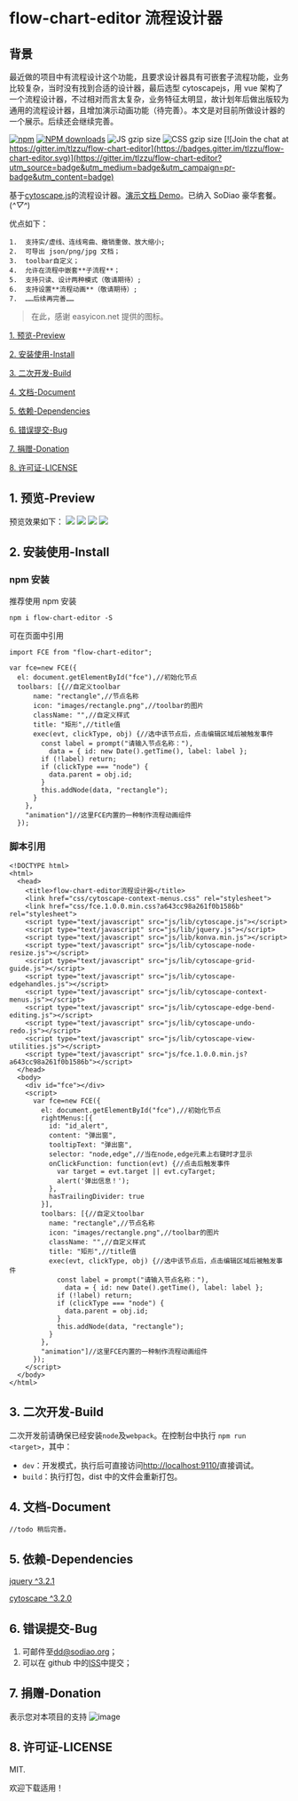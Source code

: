 # flow-chart-editor 流程设计器

## 背景

最近做的项目中有流程设计这个功能，且要求设计器具有可嵌套子流程功能，业务比较复杂，当时没有找到合适的设计器，最后选型 cytoscapejs，用 vue 架构了一个流程设计器，不过相对而言太复杂，业务特征太明显，故计划年后做出版较为通用的流程设计器，且增加演示动画功能（待完善）。本文是对目前所做设计器的一个展示。后续还会继续完善。

[![npm](https://img.shields.io/npm/v/flow-chart-editor.svg?maxAge=3600)](https://www.npmjs.com/package/flow-chart-editor)
[![NPM downloads](http://img.shields.io/npm/dm/flow-chart-editor.svg)](https://npmjs.org/package/flow-chart-editor)
![JS gzip size](http://img.badgesize.io/tlzzu/flow-chart-editor/master/lib/index.js.svg?compression=gzip&label=gzip%20size:%20JS)
![CSS gzip size](http://img.badgesize.io/tlzzu/flow-chart-editor/master/lib/style.css.svg?compression=gzip&label=gzip%20size:%20CSS)
[![Join the chat at https://gitter.im/tlzzu/flow-chart-editor](https://badges.gitter.im/tlzzu/flow-chart-editor.svg)](https://gitter.im/tlzzu/flow-chart-editor?utm_source=badge&utm_medium=badge&utm_campaign=pr-badge&utm_content=badge)

基于[cytoscape.js](https://github.com/cytoscape/cytoscape.js)的流程设计器。[演示文档 Demo](https://tlzzu.github.io/flow-chart-editor/dist/index.html)。已纳入 SoDiao 豪华套餐。(_^▽^_)

优点如下：

```
1.  支持实/虚线、连线弯曲、撤销重做、放大缩小;
2.  可导出 json/png/jpg 文档；
3.  toolbar自定义；
4.  允许在流程中嵌套**子流程**；
5.  支持只读、设计两种模式（敬请期待）;
6.  支持设置**流程动画**（敬请期待）;
7.  ……后续再完善……
```

> 在此，感谢 easyicon.net 提供的图标。

[1. 预览-Preview](#1-预览-preview)

[2. 安装使用-Install](#2-安装使用-install)

[3. 二次开发-Build](#3-二次开发-build)

[4. 文档-Document](#4-文档-document)

[5. 依赖-Dependencies](#5-依赖-dependencies)

[6. 错误提交-Bug](#6-错误提交-bug)

[7. 捐赠-Donation](#6-捐赠-donation)

[8. 许可证-LICENSE](#7-许可证-license)

## 1. 预览-Preview

预览效果如下：
![](https://images2018.cnblogs.com/blog/544734/201803/544734-20180309005503770-1121231687.gif)
![](https://images2018.cnblogs.com/blog/544734/201803/544734-20180309005628409-455120421.gif)
![](https://images2018.cnblogs.com/blog/544734/201803/544734-20180309005635324-1573303451.gif)
![](https://images2018.cnblogs.com/blog/544734/201803/544734-20180309005652863-1604639382.gif)

## 2. 安装使用-Install

### npm 安装

推荐使用 npm 安装

```
npm i flow-chart-editor -S
```

可在页面中引用

```
import FCE from "flow-chart-editor";

var fce=new FCE({
  el: document.getElementById("fce"),//初始化节点
  toolbars: [{//自定义toolbar
      name: "rectangle",//节点名称
      icon: "images/rectangle.png",//toolbar的图片
      className: "",//自定义样式
      title: "矩形",//title值
      exec(evt, clickType, obj) {//选中该节点后，点击编辑区域后被触发事件
        const label = prompt("请输入节点名称："),
          data = { id: new Date().getTime(), label: label };
        if (!label) return;
        if (clickType === "node") {
          data.parent = obj.id;
        }
        this.addNode(data, "rectangle");
      }
    },  
    "animation"]//这里FCE内置的一种制作流程动画组件
  });
```

### 脚本引用

```
<!DOCTYPE html>
<html>
  <head>
    <title>flow-chart-editor流程设计器</title>
    <link href="css/cytoscape-context-menus.css" rel="stylesheet">
    <link href="css/fce.1.0.0.min.css?a643cc98a261f0b1586b" rel="stylesheet">
    <script type="text/javascript" src="js/lib/cytoscape.js"></script>
    <script type="text/javascript" src="js/lib/jquery.js"></script>
    <script type="text/javascript" src="js/lib/konva.min.js"></script>
    <script type="text/javascript" src="js/lib/cytoscape-node-resize.js"></script>
    <script type="text/javascript" src="js/lib/cytoscape-grid-guide.js"></script>
    <script type="text/javascript" src="js/lib/cytoscape-edgehandles.js"></script>
    <script type="text/javascript" src="js/lib/cytoscape-context-menus.js"></script>
    <script type="text/javascript" src="js/lib/cytoscape-edge-bend-editing.js"></script>
    <script type="text/javascript" src="js/lib/cytoscape-undo-redo.js"></script>
    <script type="text/javascript" src="js/lib/cytoscape-view-utilities.js"></script>
    <script type="text/javascript" src="js/fce.1.0.0.min.js?a643cc98a261f0b1586b"></script>
  </head>
  <body>
    <div id="fce"></div>
    <script>
      var fce=new FCE({
        el: document.getElementById("fce"),//初始化节点
        rightMenus:[{
          id: "id_alert",
          content: "弹出窗",
          tooltipText: "弹出窗",
          selector: "node,edge",//当在node,edge元素上右键时才显示
          onClickFunction: function(evt) {//点击后触发事件
            var target = evt.target || evt.cyTarget;
            alert('弹出信息！');
          },
          hasTrailingDivider: true
        }],
        toolbars: [{//自定义toolbar
          name: "rectangle",//节点名称
          icon: "images/rectangle.png",//toolbar的图片
          className: "",//自定义样式
          title: "矩形",//title值
          exec(evt, clickType, obj) {//选中该节点后，点击编辑区域后被触发事件
            const label = prompt("请输入节点名称："),
              data = { id: new Date().getTime(), label: label };
            if (!label) return;
            if (clickType === "node") {
              data.parent = obj.id;
            }
            this.addNode(data, "rectangle");
          }
        },  
        "animation"]//这里FCE内置的一种制作流程动画组件
      });
    </script>
  </body>
</html>
```

## 3. 二次开发-Build

二次开发前请确保已经安装`node`及`webpack`。在控制台中执行 `npm run <target>`，其中：

* `dev`：开发模式，执行后可直接访问[http://localhost:9110/](http://localhost:9110/)直接调试。
* `build`：执行打包，dist 中的文件会重新打包。

## 4. 文档-Document

```
//todo 稍后完善。
```

## 5. 依赖-Dependencies

[jquery ^3.2.1](https://github.com/jquery/jquery)

[cytoscape ^3.2.0](https://github.com/cytoscape/cytoscape.js)

## 6. 错误提交-Bug

1.  可邮件至[dd@sodiao.org](mailto://dd@sodiao.org/)；
2.  可以在 github 中的[ISS](https://github.com/tlzzu/flow-chart-editor/issues)中提交；

## 7. 捐赠-Donation

表示您对本项目的支持
![image](https://github.com/tlzzu/SoDiaoEditor.v2/raw/master/data/img/ds.png)

## 8. 许可证-LICENSE

MIT.

欢迎下载适用！
